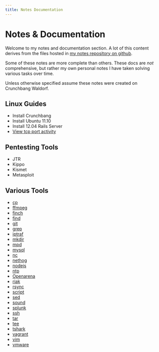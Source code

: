 ```yaml
---
title: Notes Documentation
--- 
```


# Notes & Documentation 

Welcome to my notes and documentation section. A lot of this content derives
from the files hosted in [my notes repository on github](https://github.com/granolocks/notes).

Some of these notes are more complete than others. These docs are _not_
comprehensive, but rather my own personal notes I have taken solving various
tasks over time. 

Unless otherwise specified assume these notes were created on Crunchbang Waldorf.

## Linux Guides

* Install Crunchbang
* Install Ubuntu 11.10 
* Install 12.04 Rails Server
* [View tcp port activity](/notes/view_tcp_port_activity)

## Pentesting Tools

* JTR
* Kippo
* Kismet
* Metasploit

## Various  Tools

* [cp](/notes/cp)
* [ffmpeg](/notes/ffmpeg)
* [finch](/notes/finch)
* [find](/notes/find)
* [git](/notes/git)
* [grep](/notes/grep)
* [iptraf](/notes/iptraf)
* [mkdir](/notes/mkdir)
* [mpd](/notes/mpd)
* [mysql](/notes/mysql)
* [nc](/notes/nc)
* [nethog](/notes/nethog)
* [nodejs](/notes/nodejs)
* [ntp](/notes/ntp)
* [Openarena](/notes/openarena)
* [riak](/notes/riak)
* [rsync](/notes/rsync)
* [script](/notes/script)
* [sed](/notes/sed)
* [sound](/notes/sound)
* [splunk](/notes/splunk)
* [ssh](/notes/ssh)
* [tar](/notes/tar)
* [tee](/notes/tee)
* [tshark](/notes/tshark)
* [vagrant](/notes/vagrant)
* [vim](/notes/vim)
* [vmware](/notes/vmware)

